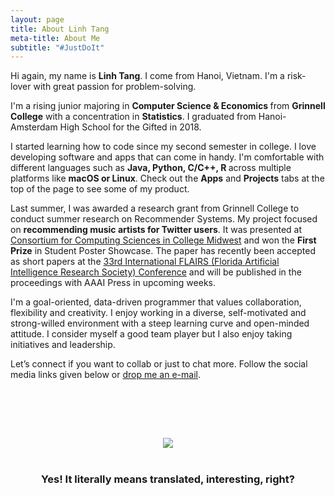 ```yaml
---
layout: page
title: About Linh Tang
meta-title: About Me
subtitle: "#JustDoIt"
---
```


<div id="aboutme-section">

<p class="about-text">
<span class="fa fa-briefcase about-icon"></span>
  Hi again, my name is <strong>Linh Tang</strong>. I come from Hanoi, Vietnam. I'm a risk-lover with great passion for problem-solving.
</p>

<p class="about-text">
<span class="fa fa-graduation-cap about-icon"></span>
	I'm a rising junior majoring in <strong>Computer Science & Economics </strong> from <strong>Grinnell College</strong> with a concentration in <strong>Statistics</strong>. I graduated from Hanoi-Amsterdam High School for the Gifted in 2018.
</p>

<p class="about-text">
<span class="fa fa-code about-icon"></span>
I started learning how to code since my second semester in college. I love developing software and apps that can come in handy. I'm comfortable with different languages such as <strong> Java, Python, C/C++, R </strong> across multiple platforms like <strong>macOS or Linux</strong>. Check out the <strong>Apps</strong> and <strong>Projects</strong> tabs at the top of the page to see some of my product.
</p>

<p class="about-text">
<span class="fa fa-book about-icon"></span>
Last summer, I was awarded a research grant from Grinnell College to conduct summer research on Recommender Systems. My project focused on <strong>recommending music artists for Twitter users</strong>. It was presented at <a target="_blank" href= "https://ccscmw2019.aiello.io">Consortium for Computing Sciences in College Midwest</a> and won the <strong>First Prize</strong> in Student Poster Showcase. The paper has recently been accepted as short papers at the <a target="_blank" href="https://www.flairs-33.info/home">33rd International FLAIRS (Florida Artificial Intelligence Research Society) Conference</a> and will be published in the proceedings with AAAI Press in upcoming weeks.
</p>

<p class="about-text">
<span class="fa fa-heart about-icon"></span>
I'm a goal-oriented, data-driven programmer that values collaboration, flexibility and creativity. I enjoy working in a diverse, self-motivated and strong-willed environment with a steep learning curve and open-minded attitude. I consider myself a good team player but I also enjoy taking initiatives and leadership.
</p>

<p class="about-text">
<span class="fa fa-envelope about-icon"></span>
Let’s connect if you want to collab or just to chat more. Follow the social media links given below or <a target="_blank" href="mailto:tanglinh@grinnell.edu">drop me an e-mail</a>.
</p>

<br>

<br><br>
<center><img src="/img/anudit-meaning.png"></center>
<br>
<center><h3>Yes! It literally means translated, interesting, right? </h3><center>
